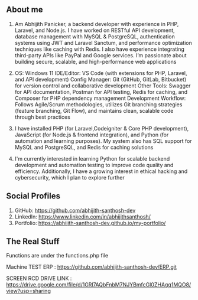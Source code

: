 ## About me

1. Am Abhijith Panicker, a backend developer with experience in PHP, Laravel, and Node.js. I have worked on RESTful API development, database management with MySQL & PostgreSQL, authentication systems using JWT and Laravel Sanctum, and performance optimization techniques like caching with Redis. I also have experience integrating third-party APIs like PayPal and Google services. I’m passionate about building secure, scalable, and high-performance web applications

2. OS: Windows 11
IDE/Editor: VS Code (with extensions for PHP, Laravel, and API development)
Config Manager: Git (GitHub, GitLab, Bitbucket) for version control and collaborative development
Other Tools: Swagger for API documentation, Postman for API testing, Redis for caching, and Composer for PHP dependency management
Development Workflow: Follows Agile/Scrum methodologies, utilizes Git branching strategies (feature branching, Git Flow), and maintains clean, scalable code through best practices

3. I have installed PHP (for Laravel,Codeigniter & Core PHP development), JavaScript (for Node.js & frontend integration), and Python (for automation and learning purposes). My system also has SQL support for MySQL and PostgreSQL, and Redis for caching solutions

4. I'm currently interested in learning Python for scalable backend development and automation testing to improve code quality and efficiency. Additionally, I have a growing interest in ethical hacking and cybersecurity, which I plan to explore further

## Social Profiles 

1. GitHub: https://github.com/abhijith-santhosh-dev
2. LinkedIn: https://www.linkedin.com/in/abhijithsanthosh/
3. Portfolio: https://abhijith-santhosh-dev.github.io/my-portfolio/

## The Real Stuff

Functions are under the functions.php file

Machine TEST ERP : https://github.com/abhijith-santhosh-dev/ERP.git

SCREEN RCD DRIVE LINK : https://drive.google.com/file/d/1GRl7AQbFnbM7NJYBmfcGI0ZHAgq1MQO8/view?usp=sharing